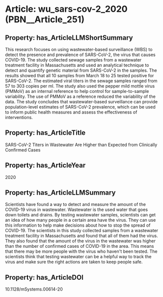 # Article: __wu_sars-cov-2_2020__ (PBN__Article_251)

## Property: has_ArticleLLMShortSummary

This research focuses on using wastewater-based surveillance (WBS) to detect the presence and prevalence of SARS-CoV-2, the virus that causes COVID-19. The study collected sewage samples from a wastewater treatment facility in Massachusetts and used an analytical technique to detect and quantify genetic material from SARS-CoV-2 in the samples. The results showed that all 10 samples from March 18 to 25 tested positive for SARS-CoV-2. The estimated viral titers in the sewage samples ranged from 57 to 303 copies per ml. The study also used the pepper mild mottle virus (PMMoV) as an internal reference to help control for sample-to-sample variability. The use of PMMoV as a reference reduced the variability of the data. The study concludes that wastewater-based surveillance can provide population-level estimates of SARS-CoV-2 prevalence, which can be used to inform public health measures and assess the effectiveness of interventions.

## Property: has_ArticleTitle

SARS-CoV-2 Titers in Wastewater Are Higher than Expected from Clinically Confirmed Cases

## Property: has_ArticleYear

2020

## Property: has_ArticleLLMSummary

Scientists have found a way to detect and measure the amount of the COVID-19 virus in wastewater. Wastewater is the used water that goes down toilets and drains. By testing wastewater samples, scientists can get an idea of how many people in a certain area have the virus. They can use this information to help make decisions about how to stop the spread of COVID-19. The scientists in this study collected samples from a wastewater treatment facility in Massachusetts and found that all of them had the virus. They also found that the amount of the virus in the wastewater was higher than the number of confirmed cases of COVID-19 in the area. This means that there may be more people with the virus who haven't been tested. The scientists think that testing wastewater can be a helpful way to track the virus and make sure the right actions are taken to keep people safe.

## Property: has_ArticleDOI

10.1128/mSystems.00614-20


